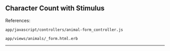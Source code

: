 ## Character Count with Stimulus


References:

`app/javascript/controllers/animal-form_controller.js`

`app/views/animals/_form.html.erb`

---
